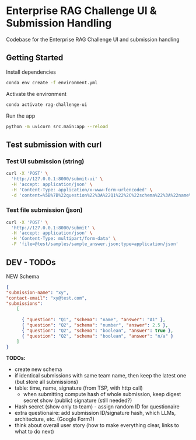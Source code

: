 # Enterprise RAG Challenge UI & Submission Handling
Codebase for the Enterprise RAG Challenge UI and submission handling

## Getting Started
Install dependencies
```bash
conda env create -f environment.yml
```

Activate the environment
```bash
conda activate rag-challenge-ui
``` 

Run the app
```bash
python -m uvicorn src.main:app --reload
```

## Test submission with curl
### Test UI submission (string)
```bash
curl -X 'POST' \
  'http://127.0.0.1:8000/submit-ui' \
  -H 'accept: application/json' \
  -H 'Content-Type: application/x-www-form-urlencoded' \
  -d 'content=%5B%7B%22question%22%3A%22Q1%22%2C%22schema%22%3A%22name%22%2C%22answer%22%3A%22A1%22%7D%2C%7B%22question%22%3A%22Q2%22%2C%22schema%22%3A%22number%22%2C%22answer%22%3A2.5%7D%2C%7B%22question%22%3A%22Q2%22%2C%22schema%22%3A%22boolean%22%2C%22answer%22%3Atrue%7D%5D'
```

### Test file submission (json)
```bash
curl -X 'POST' \
  'http://127.0.0.1:8000/submit' \
  -H 'accept: application/json' \
  -H 'Content-Type: multipart/form-data' \
  -F 'file=@test/samples/sample_answer.json;type=application/json'
```

## DEV - TODOs
NEW Schema
```json
{
"submission-name": "xy",
"contact-email": "xy@test.com",
"submissions":
    [
    
      { "question": "Q1", "schema": "name", "answer": "A1" },
      { "question": "Q2", "schema": "number", "answer": 2.5 },
      { "question": "Q2", "schema": "boolean", "answer": true },
      { "question": "Q2", "schema": "boolean", "answer": "n/a" }
    ]
}
```

**TODOs:**
- create new schema
- if identical submissions with same team name, then keep the latest one (but store all submissions)
- table: time, name, signature (from TSP, with http call)
  - when submitting compute hash of whole submission, keep digest secret show (public) signature (still needed?)
- Hash secret (show only to team) - assign random ID for questionaire
- extra questionaire: add submission ID/signature hash, which LLMs, architecture, etc. (Google Form?)
- think about overall user story (how to make everything clear, links to what to do next)

